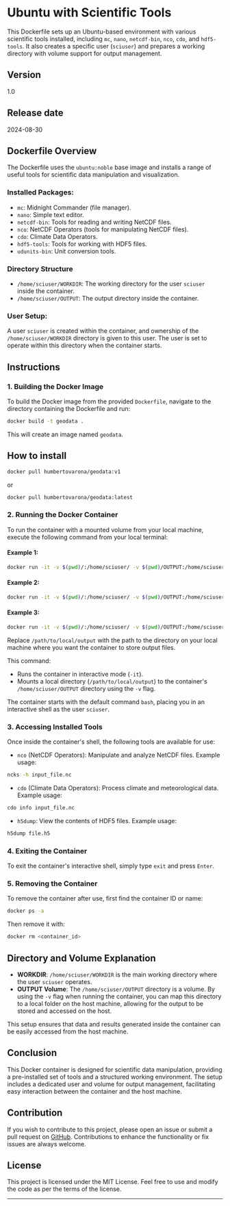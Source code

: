 
# Ubuntu with Scientific Tools

This Dockerfile sets up an Ubuntu-based environment with various scientific tools installed, including `mc`, `nano`, `netcdf-bin`, `nco`, `cdo`, and `hdf5-tools`. It also creates a specific user (`sciuser`) and prepares a working directory with volume support for output management.

## Version

1.0

## Release date

2024-08-30

## Dockerfile Overview

The Dockerfile uses the `ubuntu:noble` base image and installs a range of useful tools for scientific data manipulation and visualization. 

### Installed Packages:
- `mc`: Midnight Commander (file manager).
- `nano`: Simple text editor.
- `netcdf-bin`: Tools for reading and writing NetCDF files.
- `nco`: NetCDF Operators (tools for manipulating NetCDF files).
- `cdo`: Climate Data Operators.
- `hdf5-tools`: Tools for working with HDF5 files.
- `udunits-bin`: Unit conversion tools.

### Directory Structure
- `/home/sciuser/WORKDIR`: The working directory for the user `sciuser` inside the container.
- `/home/sciuser/OUTPUT`: The output directory inside the container.

### User Setup:
A user `sciuser` is created within the container, and ownership of the `/home/sciuser/WORKDIR` directory is given to this user. The user is set to operate within this directory when the container starts.

## Instructions

### 1. Building the Docker Image

To build the Docker image from the provided `Dockerfile`, navigate to the directory containing the Dockerfile and run:

```bash
docker build -t geodata .
```

This will create an image named `geodata`.


## How to install

```bash
docker pull humbertovarona/geodata:v1
```

or 

```bash
docker pull humbertovarona/geodata:latest
```


### 2. Running the Docker Container

To run the container with a mounted volume from your local machine, execute the following command from your local terminal:

#### Example 1:

```bash
docker run -it -v $(pwd)/:/home/sciuser/ -v $(pwd)/OUTPUT:/home/sciuser/OUTPUT geodata cdo sinfo /home/sciuser/sst.oisst.mon.ltm.1991-2020.nc
```

#### Example 2:

```bash
docker run -it -v $(pwd)/:/home/sciuser/ -v $(pwd)/OUTPUT:/home/sciuser/OUTPUT geodata cdo ymonmean /home/sciuser/sst.oisst.mon.ltm.1991-2020.nc /home/sciuser/OUTPUT/mmClim.nc
```

#### Example 3:

```bash
docker run -it -v $(pwd)/:/home/sciuser/ -v $(pwd)/OUTPUT:/home/sciuser/OUTPUT geodata ncdump -h /home/sciuser/sst.oisst.mon.ltm.1991-2020.nc
```

Replace `/path/to/local/output` with the path to the directory on your local machine where you want the container to store output files.

This command:
- Runs the container in interactive mode (`-it`).
- Mounts a local directory (`/path/to/local/output`) to the container's `/home/sciuser/OUTPUT` directory using the `-v` flag.
  
The container starts with the default command `bash`, placing you in an interactive shell as the user `sciuser`.

### 3. Accessing Installed Tools

Once inside the container's shell, the following tools are available for use:

- `nco` (NetCDF Operators): Manipulate and analyze NetCDF files. Example usage:

```bash
ncks -h input_file.nc
```

- `cdo` (Climate Data Operators): Process climate and meteorological data. Example usage:

```bash
cdo info input_file.nc
```

- `h5dump`: View the contents of HDF5 files. Example usage:

```bash
h5dump file.h5
```

### 4. Exiting the Container

To exit the container's interactive shell, simply type `exit` and press `Enter`.

### 5. Removing the Container

To remove the container after use, first find the container ID or name:

```bash
docker ps -a
```

Then remove it with:

```bash
docker rm <container_id>
```

## Directory and Volume Explanation

- **WORKDIR**: `/home/sciuser/WORKDIR` is the main working directory where the user `sciuser` operates.
- **OUTPUT Volume**: The `/home/sciuser/OUTPUT` directory is a volume. By using the `-v` flag when running the container, you can map this directory to a local folder on the host machine, allowing for the output to be stored and accessed on the host.

This setup ensures that data and results generated inside the container can be easily accessed from the host machine.

## Conclusion

This Docker container is designed for scientific data manipulation, providing a pre-installed set of tools and a structured working environment. The setup includes a dedicated user and volume for output management, facilitating easy interaction between the container and the host machine.

## Contribution

If you wish to contribute to this project, please open an issue or submit a pull request on [GitHub](https://github.com/humbertovarona/geodata/). Contributions to enhance the functionality or fix issues are always welcome.

## License

This project is licensed under the MIT License. Feel free to use and modify the code as per the terms of the license.

---
